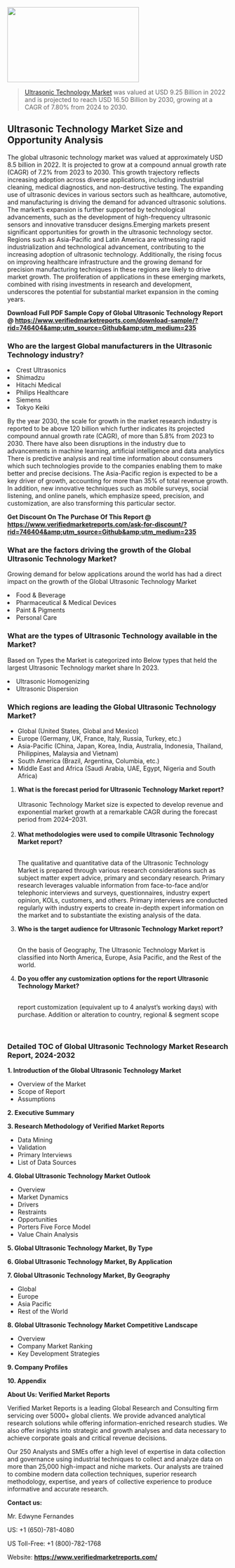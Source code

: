 <img src="https://ffe5etoiles.com/wp-content/uploads/2024/12/MST1-300x171.png" alt="" width="300" height="171" class="alignnone size-medium wp-image-20088" /><blockquote><p><p><a href="https://www.verifiedmarketreports.com/download-sample/?rid=746404&utm_source=Github&utm_medium=235" target="_blank">Ultrasonic Technology Market</a> was valued at USD 9.25 Billion in 2022 and is projected to reach USD 16.50 Billion by 2030, growing at a CAGR of 7.80% from 2024 to 2030.</p></blockquote><p><h2>Ultrasonic Technology Market Size and Opportunity Analysis</h2>The global ultrasonic technology market was valued at approximately USD 8.5 billion in 2022. It is projected to grow at a compound annual growth rate (CAGR) of 7.2% from 2023 to 2030. This growth trajectory reflects increasing adoption across diverse applications, including industrial cleaning, medical diagnostics, and non-destructive testing. The expanding use of ultrasonic devices in various sectors such as healthcare, automotive, and manufacturing is driving the demand for advanced ultrasonic solutions. The market’s expansion is further supported by technological advancements, such as the development of high-frequency ultrasonic sensors and innovative transducer designs.Emerging markets present significant opportunities for growth in the ultrasonic technology sector. Regions such as Asia-Pacific and Latin America are witnessing rapid industrialization and technological advancement, contributing to the increasing adoption of ultrasonic technology. Additionally, the rising focus on improving healthcare infrastructure and the growing demand for precision manufacturing techniques in these regions are likely to drive market growth. The proliferation of applications in these emerging markets, combined with rising investments in research and development, underscores the potential for substantial market expansion in the coming years.</p><p class=""><strong>Download Full PDF Sample Copy of Global Ultrasonic Technology Report @ <a href="https://www.verifiedmarketreports.com/download-sample/?rid=746404&amp;utm_source=Github&amp;utm_medium=235" target="_blank">https://www.verifiedmarketreports.com/download-sample/?rid=746404&amp;utm_source=Github&amp;utm_medium=235</a></strong></p><h3 id="" class="">Who are the largest Global manufacturers in the Ultrasonic Technology industry?</h3><p><li>Crest Ultrasonics</li><li> Shimadzu</li><li> Hitachi Medical</li><li> Philips Healthcare</li><li> Siemens</li><li> Tokyo Keiki</li></p><div class=""><div class="" dir="" data-message-author-role="" data-message-id="" data-message-model-slug=""><div class=""><div class=""><div class=""><div class="" dir="" data-message-author-role="" data-message-id="" data-message-model-slug=""><div class=""><div class=""><p>By the year 2030, the scale for growth in the market research industry is reported to be above 120 billion which further indicates its projected compound annual growth rate (CAGR), of more than 5.8% from 2023 to 2030. There have also been disruptions in the industry due to advancements in machine learning, artificial intelligence and data analytics There is predictive analysis and real time information about consumers which such technologies provide to the companies enabling them to make better and precise decisions. The Asia-Pacific region is expected to be a key driver of growth, accounting for more than 35% of total revenue growth. In addition, new innovative techniques such as mobile surveys, social listening, and online panels, which emphasize speed, precision, and customization, are also transforming this particular sector.</p><p><strong>Get Discount On The Purchase Of This Report @&nbsp; <a href="https://www.verifiedmarketreports.com/ask-for-discount/?rid=746404&amp;utm_source=Github&amp;utm_medium=235" target="_blank">https://www.verifiedmarketreports.com/ask-for-discount/?rid=746404&amp;utm_source=Github&amp;utm_medium=235</a></strong></p></div></div></div></div></div></div></div></div><h3 id="" class="">What are the factors driving the growth of the Global Ultrasonic Technology Market?</h3><p id="" class="">Growing demand for below applications around the world has had a direct impact on the growth of the Global Ultrasonic Technology Market</p><p id="" class=""><li>Food & Beverage</li><li> Pharmaceutical & Medical Devices</li><li> Paint & Pigments</li><li> Personal Care</li></p><h3 id="" class="">What are the types of Ultrasonic Technology available in the Market?</h3><p id="" class="">Based on Types the Market is categorized into Below types that held the largest Ultrasonic Technology market share In 2023.</p><p id="" class=""><li>Ultrasonic Homogenizing</li><li> Ultrasonic Dispersion</li></p><h3 id="" class="">Which regions are leading the Global Ultrasonic Technology Market?</h3><ul><li>Global (United States, Global and Mexico)</li><li>Europe (Germany, UK, France, Italy, Russia, Turkey, etc.)</li><li>Asia-Pacific (China, Japan, Korea, India, Australia, Indonesia, Thailand, Philippines, Malaysia and Vietnam)</li><li>South America (Brazil, Argentina, Columbia, etc.)</li><li>Middle East and Africa (Saudi Arabia, UAE, Egypt, Nigeria and South Africa)</li></ul><p><ol><li><strong>What is the forecast period for Ultrasonic Technology Market report?<br /></strong><br /><span data-sheets-root="1" data-sheets-value="{&quot;1&quot;:2,&quot;2&quot;:&quot;XXXX size is expected to develop revenue and exponential market growth at a remarkable CAGR during the forecast period from 2024&ndash;2030.&quot;}" data-sheets-userformat="{&quot;2&quot;:12674,&quot;4&quot;:{&quot;1&quot;:2,&quot;2&quot;:16776960},&quot;10&quot;:2,&quot;11&quot;:0,&quot;15&quot;:&quot;Arial&quot;,&quot;16&quot;:12}">Ultrasonic Technology Market size is expected to develop revenue and exponential market growth at a remarkable CAGR during the forecast period from 2024&ndash;2031.</span><br /><br /></li><li><strong>What methodologies were used to compile Ultrasonic Technology Market report?<br /><br /></strong><p>The qualitative and quantitative data of the&nbsp;Ultrasonic Technology Market is prepared through various research considerations such as subject matter expert advice, primary and secondary research. Primary research leverages valuable information from face-to-face and/or telephonic interviews and surveys, questionnaires, industry expert opinion, KOLs, customers, and others. Primary interviews are conducted regularly with industry experts to create in-depth expert information on the market and to substantiate the existing analysis of the data.&nbsp;</p></li><li><strong>Who is the target audience for Ultrasonic Technology Market report?<br /><br /></strong><p>On the basis of Geography, The&nbsp;Ultrasonic Technology Market is classified into North America, Europe, Asia Pacific, and the Rest of the world.</p></li><li><strong>Do you offer any customization options for the report Ultrasonic Technology Market?<br /><br /></strong><p>report customization (equivalent up to 4 analyst&rsquo;s working days) with purchase. Addition or alteration to country, regional &amp; segment scope</p><p>&nbsp;</p></li></ol></p><h3 id="" class="">Detailed TOC of Global Ultrasonic Technology Market Research Report, 2024-2032</h3><p id="" class=""><strong>1. Introduction of the Global Ultrasonic Technology Market</strong></p><ul><li>Overview of the Market</li><li>Scope of Report</li><li>Assumptions</li></ul><p id="" class=""><strong>2. Executive Summary</strong></p><p id="" class=""><strong>3. Research Methodology of&nbsp;Verified Market Reports</strong></p><ul><li>Data Mining</li><li>Validation</li><li>Primary Interviews</li><li>List of Data Sources</li></ul><p id="" class=""><strong>4. Global Ultrasonic Technology Market Outlook</strong></p><ul><li>Overview</li><li>Market Dynamics</li><li>Drivers</li><li>Restraints</li><li>Opportunities</li><li>Porters Five Force Model</li><li>Value Chain Analysis</li></ul><p id="" class=""><strong>5. Global Ultrasonic Technology Market, By&nbsp;Type</strong></p><p id="" class=""><strong>6. Global Ultrasonic Technology Market, By Application</strong></p><p id="" class=""><strong>7. Global Ultrasonic Technology Market, By Geography</strong></p><ul><li>Global</li><li>Europe</li><li>Asia Pacific</li><li>Rest of the World</li></ul><p id="" class=""><strong>8. Global Ultrasonic Technology Market Competitive Landscape</strong></p><ul><li>Overview</li><li>Company Market Ranking</li><li>Key Development Strategies</li></ul><p id="" class=""><strong>9. Company Profiles</strong></p><p id="" class=""><strong>10. Appendix</strong></p><p id="" class=""><strong>About Us: Verified Market Reports</strong></p><p id="" class="">Verified Market Reports is a leading Global Research and Consulting firm servicing over 5000+ global clients. We provide advanced analytical research solutions while offering information-enriched research studies. We also offer insights into strategic and growth analyses and data necessary to achieve corporate goals and critical revenue decisions.</p><p id="" class="">Our 250 Analysts and SMEs offer a high level of expertise in data collection and governance using industrial techniques to collect and analyze data on more than 25,000 high-impact and niche markets. Our analysts are trained to combine modern data collection techniques, superior research methodology, expertise, and years of collective experience to produce informative and accurate research.</p><p id="" class=""><strong>Contact us:</strong></p><p id="" class="">Mr. Edwyne Fernandes</p><p id="" class="">US: +1 (650)-781-4080</p><p id="" class="">US Toll-Free: +1 (800)-782-1768</p><p id="" class="">Website: <a target="" data-test-app-aware-link=""><strong>https://www.verifiedmarketreports.com/</strong></a></p>
